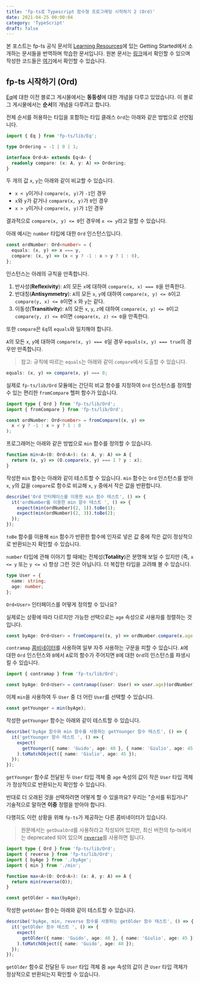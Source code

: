 ```yaml
---
title: 'fp-ts로 Typescript 함수형 프로그래밍 시작하기 2 (Ord)'
date: 2021-04-25 00:00:04
category: 'TypeScript'
draft: false
---
```


본 포스트는 fp-ts 공식 문서의 [Learning Resources](https://gcanti.github.io/fp-ts/learning-resources/)에 있는 Getting Started에서 소개하는 문서들을 번역하며 학습한 문서입니다. 원본 문서는 [링크](https://dev.to/gcanti/getting-started-with-fp-ts-ord-5f1e)에서 확인할 수 있으며 작성한 코드들은 [여기](https://github.com/alstn2468/getting-started-fp-ts/tree/main/src/2_ord)에서 확인할 수 있습니다.

## fp-ts 시작하기 (Ord)

[Eq](https://alstn2468.github.io/TypeScript/2021-04-24-fp-ts-1/)에 대한 이전 블로그 게시물에서는 **동등성**에 대한 개념을 다루고 있었습니다. 이 블로그 게시물에서는 **순서**의 개념을 다루려고 합니다.

전체 순서를 허용하는 타입을 포함하는 타입 클래스 `Ord`는 아래와 같은 방법으로 선언됩니다.

```typescript
import { Eq } from 'fp-ts/lib/Eq';

type Ordering = -1 | 0 | 1;

interface Ord<A> extends Eq<A> {
  readonly compare: (x: A, y: A) => Ordering;
}
```

두 개의 값 `x`, `y`는 아래와 같이 비교할 수 있습니다.

- `x < y`이거나 `compare(x, y)`가 `-1`인 경우
- `x`와 `y`가 같거나 `compare(x, y)`가 `0`인 경우
- `x > y`이거나 `compare(x, y)`가 `1`인 경우

결과적으로 `compare(x, y) <= 0`인 경우에 `x <= y`라고 말할 수 있습니다.

아래 예시는 `number` 타입에 대한 `Ord` 인스턴스입니다.

```typescript
const ordNumber: Ord<number> = {
  equals: (x, y) => x === y,
  compare: (x, y) => (x < y ? -1 : x > y ? 1 : 0),
};
```

인스턴스는 아래의 규칙을 만족합니다.

1. 반사성(**Reflexivity**): `A`의 모든 `x`에 대하여 `compare(x, x) === 0`을 만족한다.
2. 반대칭(**Antisymmetry**): `A`의 모든 `x`, `y`에 대하여 `compare(x, y) <= 0`이고 `compare(y, x) <= 0`이면 `x` 와 `y`는 같다.
3. 이동성(**Transitivity**): `A`의 모든 `x`, `y`, `z`에 대하여 `compare(x, y) <= 0`이고 `compare(y, z) <= 0`이면 `compare(x, z) <= 0`을 만족한다.

또한 `compare`은 `Eq`의 `equals`와 일치해야 합니다.

`A`의 모든 `x`, `y`에 대하여 `compare(x, y) === 0`일 경우 `equals(x, y) === true`의 경우만 만족합니다.

> 참고: 규칙에 따르는 `equals`는 아래와 같이 `compare`에서 도출할 수 있습니다.

```typescript
equals: (x, y) => compare(x, y) === 0;
```

실제로 `fp-ts/lib/Ord` 모듈에는 간단히 비교 함수를 지정하여 `Ord` 인스턴스를 정의할 수 있는 편리한 `fromCompare` 헬퍼 함수가 있습니다.

```typescript
import type { Ord } from 'fp-ts/lib/Ord';
import { fromCompare } from 'fp-ts/lib/Ord';

const ordNumber: Ord<number> = fromCompare((x, y) =>
  x < y ? -1 : x > y ? 1 : 0
);
```

프로그래머는 아래와 같은 방법으로 `min` 함수를 정의할 수 있습니다.

```typescript
function min<A>(O: Ord<A>): (x: A, y: A) => A {
  return (x, y) => (O.compare(x, y) === 1 ? y : x);
}
```

작성한 `min` 함수는 아래와 같이 테스트할 수 있습니다. `min` 함수는 `Ord` 인스턴스를 받아 `x`, `y`의 값을 `compare`로 함수로 비교해 `x`, `y` 중에서 작은 값을 반환합니다.

```typescript
describe('Ord 인터페이스를 이용한 min 함수 테스트', () => {
  it('ordNumber를 이용한 min 함수 테스트 ', () => {
    expect(min(ordNumber)(2, 1)).toBe(1);
    expect(min(ordNumber)(2, 3)).toBe(2);
  });
});
```

`toBe` 함수를 이용해 `min` 함수가 반환한 함수에 인자로 넣은 값 중에 작은 값이 정상적으로 반환되는지 확인할 수 있습니다.

`number` 타입에 관해 이야기 할 때에는 전체성(**Totality**)은 분명해 보일 수 있지만 (즉, `x <= y` 또는 `y <= x`) 항상 그런 것은 아닙니다. 더 복잡한 타입을 고려해 볼 수 있습니다.

```typescript
type User = {
  name: string;
  age: number;
};
```

`Ord<User>` 인터페이스를 어떻게 정의할 수 있나요?

실제로는 상황에 따라 다르지만 가능한 선택으로는 `age` 속성으로 사용자를 정렬하는 것입니다.

```typescript
const byAge: Ord<User> = fromCompare((x, y) => ordNumber.compare(x.age, y.age));
```

`contramap` [콤비네이터](https://dev.to/gcanti/functional-design-combinators-14pn)를 사용하여 일부 자주 사용하는 구문을 피할 수 있습니다. `A`에 대한 `Ord` 인스턴스와 `B`에서 `A`로의 함수가 주어지면 `B`에 대한 `Ord`의 인스턴스를 파생시킬 수 있습니다.

```typescript
import { contramap } from 'fp-ts/lib/Ord';

const byAge: Ord<User> = contramap((user: User) => user.age)(ordNumber);
```

이제 `min`을 사용하여 두 `User` 중 더 어린 `User`를 선택할 수 있습니다.

```typescript
const getYounger = min(byAge);
```

작성한 `getYounger` 함수는 아래와 같이 테스트할 수 있습니다.

```typescript
describe('byAge 함수와 min 함수를 사용하는 getYounger 함수 테스트', () => {
  it('getYounger 함수 테스트 ', () => {
    expect(
      getYounger({ name: 'Guido', age: 48 }, { name: 'Giulio', age: 45 })
    ).toMatchObject({ name: 'Giulio', age: 45 });
  });
});
```

`getYounger` 함수로 전달된 두 `User` 타입 객체 중 `age` 속성의 값이 작은 `User` 타입 객체가 정상적으로 반환되는지 확인할 수 있습니다.

반대로 더 오래된 것을 선택하려면 어떻게 할 수 있을까요? 우리는 "순서를 뒤집거나" 기술적으로 말하면 **이중** 정렬을 받아야 합니다.

다행히도 이런 상황을 위해 `fp-ts`가 제공하는 다른 콤비네이터가 있습니다.

> 원문에서는 `getDualOrd`를 사용하라고 작성되어 있지만, 최신 버전의 fp-ts에서는 deprecated 되어 있으며 [`reverse`](https://gcanti.github.io/fp-ts/modules/Ord.ts.html#reverse)를 사용하면 됩니다.

```typescript
import type { Ord } from 'fp-ts/lib/Ord';
import { reverse } from 'fp-ts/lib/Ord';
import { byAge } from './byAge';
import { min } from './min';

function max<A>(O: Ord<A>): (x: A, y: A) => A {
  return min(reverse(O));
}

const getOlder = max(byAge);
```

작성한 `getOlder` 함수는 아래와 같이 테스트할 수 있습니다.

```typescript
describe('byAge, min, reverse 함수를 사용하는 getOlder 함수 테스트', () => {
  it('getOlder 함수 테스트 ', () => {
    expect(
      getOlder({ name: 'Guido', age: 48 }, { name: 'Giulio', age: 45 })
    ).toMatchObject({ name: 'Guido', age: 48 });
  });
});
```

`getOlder` 함수로 전달된 두 `User` 타입 객체 중 `age` 속성의 값이 큰 `User` 타입 객체가 정상적으로 반환되는지 확인할 수 있습니다.
